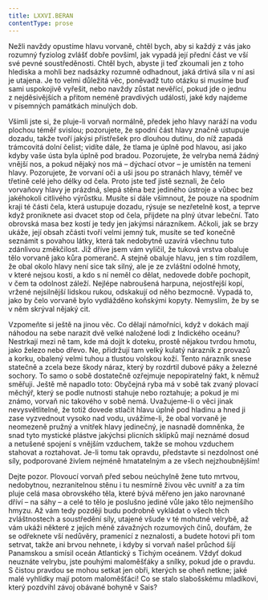 ```yaml
---
title: LXXVI.BERAN
contentType: prose
---
```


Nežli navždy opustíme hlavu vorvaně, chtěl bych, aby si každý z vás jako rozumný fyziolog zvlášť dobře povšiml, jak vypadá její přední část ve vší své pevné soustředěnosti. Chtěl bych, abyste ji teď zkoumali jen z toho hlediska a mohli bez nadsázky rozumně odhadnout, jaká drtivá síla v ní asi je utajena. Je to velmi důležitá věc, poněvadž tuto otázku si musíme buď sami uspokojivě vyřešit, nebo navždy zůstat nevěřící, pokud jde o jednu z nejděsivějších a přitom neméně pravdivých událostí, jaké kdy najdeme v písemných památkách minulých dob.

Všimli jste si, že pluje-li vorvaň normálně, předek jeho hlavy naráží na vodu plochou téměř svislou; pozorujete, že spodní část hlavy značně ustupuje dozadu, takže tvoří jakýsi přístřešek pro dlouhou dutinu, do níž zapadá trámcovitá dolní čelist; vidíte dále, že tlama je úplně pod hlavou, asi jako kdyby vaše ústa byla úplně pod bradou. Pozorujete, že velryba nemá žádný vnější nos, a pokud nějaký nos má – dýchací otvor – je umístěn na temeni hlavy. Pozorujete, že vorvaní oči a uši jsou po stranách hlavy, téměř ve třetině celé jeho délky od čela. Proto jste teď jistě seznali, že čelo vorvaňovy hlavy je prázdná, slepá stěna bez jediného ústroje a vůbec bez jakéhokoli citlivého výrůstku. Musíte si dále všimnout, že pouze na spodním kraji té části čela, která ustupuje dozadu, rýsuje se nezřetelně kost, a teprve když proniknete asi dvacet stop od čela, přijdete na plný útvar lebeční. Tato obrovská masa bez kostí je tedy jen jakýmsi nárazníkem. Ačkoli, jak se brzy ukáže, její obsah zčásti tvoří velmi jemný tuk, musíte se teď konečně seznámit s povahou látky, která tak nedobytně uzavírá všechnu tuto zdánlivou změkčilost. Již dříve jsem vám vylíčil, že tuková vrstva obaluje tělo vorvaně jako kůra pomeranč. A stejně obaluje hlavu, jen s tím rozdílem, že obal okolo hlavy není sice tak silný, ale je ze zvláštní odolné hmoty, v které nejsou kosti, a kdo s ní neměl co dělat, nedovede dobře pochopit, v čem ta odolnost záleží. Nejlépe nabroušená harpuna, nejostřejší kopí, vržené nejsilnější lidskou rukou, odskakují od něho bezmocně. Vypadá to, jako by čelo vorvaně bylo vydlážděno koňskými kopyty. Nemyslím, že by se v něm skrýval nějaký cit.

Vzpomeňte si ještě na jinou věc. Co dělají námořníci, když v dokách mají náhodou na sebe narazit dvě velké naložené lodi z Indického oceánu? Nestrkají mezi ně tam, kde má dojít k doteku, prostě nějakou tvrdou hmotu, jako železo nebo dřevo. Ne, přidržují tam velký kulatý nárazník z provazů a korku, obalený velmi tuhou a tlustou volskou koží. Tento nárazník snese statečně a zcela beze škody náraz, který by rozdrtil dubové páky a železné sochory. To samo o sobě dostatečně ozřejmuje nepopiratelný fakt, k němuž směřuji. Ještě mě napadlo toto: Obyčejná ryba má v sobě tak zvaný plovací měchýř, který se podle nutnosti stahuje nebo roztahuje; a pokud je mi známo, vorvaň nic takového v sobě nemá. Uvažujeme-li o věci jinak nevysvětlitelné, že totiž dovede stlačit hlavu úplně pod hladinu a hned ji zase vyzvednout vysoko nad vodu, uvážíme-li, že obal vorvaně je neomezeně pružný a vnitřek hlavy jedinečný, je nasnadě domněnka, že snad tyto mystické plástve jakýchsi plicních sklípků mají neznámé dosud a netušené spojení s vnějším vzduchem, takže se mohou vzduchem stahovat a roztahovat. Je-li tomu tak opravdu, představte si nezdolnost oné síly, podporované živlem nejméně hmatatelným a ze všech nejzhoubnějším!

Dejte pozor. Plovoucí vorvaň před sebou neúchylně žene tuto mrtvou, nedobytnou, nezranitelnou stěnu i tu nesmírně živou věc uvnitř a za tím pluje celá masa obrovského těla, které bývá měřeno jen jako narovnané dříví – na sáhy – a celé to tělo je poslušno jediné vůle jako tělo nejmenšího hmyzu. Až vám tedy později budu podrobně vykládat o všech těch zvláštnostech a soustředění síly, utajené všude v té mohutné velrybě, až vám ukáži některé z jejích méně závažných rozumových činů, doufám, že se odřeknete vší nedůvěry, pramenící z neznalosti, a budete hotovi při tom setrvat, takže ani brvou nehnete, i kdyby si vorvaň našel průchod šíjí Panamskou a smísil oceán Atlantický s Tichým oceánem. Vždyť dokud neuznáte velrybu, jste pouhými maloměšťáky a snílky, pokud jde o pravdu. S čistou pravdou se mohou setkat jen obři, kterých se oheň netkne; jaké malé vyhlídky mají potom maloměšťáci! Co se stalo slabošskému mladíkovi, který pozdvihl závoj obávané bohyně v Sais?
